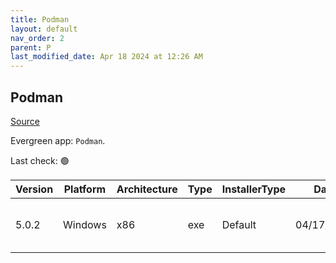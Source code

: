 ```yaml
---
title: Podman
layout: default
nav_order: 2
parent: P
last_modified_date: Apr 18 2024 at 12:26 AM
---
```


## Podman

[Source](https://github.com/containers/podman)

Evergreen app: `Podman`. 

Last check: 🟢

| Version | Platform | Architecture | Type | InstallerType | Date       | Size     | URI                                                                                                                                                                          |
| ------- | -------- | ------------ | ---- | ------------- | ---------- | -------- | ---------------------------------------------------------------------------------------------------------------------------------------------------------------------------- |
| 5.0.2   | Windows  | x86          | exe  | Default       | 04/17/2024 | 33630696 | [https://github.com/containers/podman/releases/download/v5.0.2/podman-5.0.2-setup.exe](https://github.com/containers/podman/releases/download/v5.0.2/podman-5.0.2-setup.exe) |
